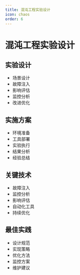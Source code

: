 ```yaml
---
title: 混沌工程实验设计
icon: chaos
order: 6
---
```


# 混沌工程实验设计

## 实验设计
- 场景设计
- 故障注入
- 影响评估
- 监控分析
- 改进优化

## 实施方案
- 环境准备
- 工具部署
- 实验执行
- 结果分析
- 经验总结

## 关键技术
- 故障注入
- 监控分析
- 影响评估
- 自动化工具
- 持续优化

## 最佳实践
- 设计规范
- 实现策略
- 优化方法
- 监控方案
- 维护建议
